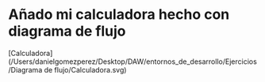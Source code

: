 # Añado mi calculadora hecho con diagrama de flujo
[Calculadora](/Users/danielgomezperez/Desktop/DAW/entornos_de_desarrollo/Ejercicios/Diagrama de flujo/Calculadora.svg)
